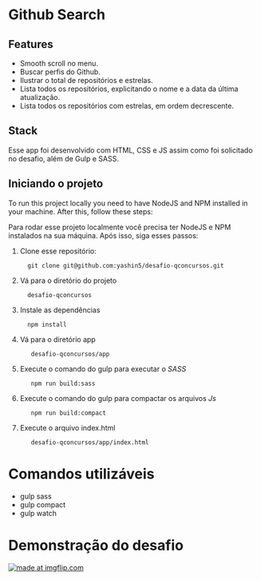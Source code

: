 # Github Search

## Features

- Smooth scroll no menu.
- Buscar perfis do Github.
- Ilustrar o total de repositórios e estrelas.
- Lista todos os repositórios, explicitando o nome e a data da última atualização.
- Lista todos os repositórios com estrelas, em ordem decrescente.

## Stack

Esse app foi desenvolvido com HTML, CSS e JS assim como foi solicitado no desafio, além de Gulp e SASS.

## Iniciando o projeto

To run this project locally you need to have NodeJS and NPM installed in your machine. After this, follow these steps:

Para rodar esse projeto localmente você precisa ter NodeJS e NPM instalados na sua máquina. Após isso, siga esses passos:

1. Clone esse repositório:

         git clone git@github.com:yashin5/desafio-qconcursos.git        

2. Vá para o diretório do projeto

         desafio-qconcursos
          
3. Instale as dependências

         npm install
    
4. Vá para o diretório app
          
          desafio-qconcursos/app

5. Execute o comando do gulp para executar o *SASS*

          npm run build:sass

6. Execute o comando do gulp para compactar os arquivos *Js*

          npm run build:compact
          
          
7. Execute o arquivo index.html
                 
          desafio-qconcursos/app/index.html

# Comandos utilizáveis

- gulp sass
- gulp compact
- gulp watch


# Demonstração do desafio

<a href="https://imgflip.com/gif/2nvsen"><img src="https://i.imgflip.com/2nvsen.gif" title="made at imgflip.com"/></a>

